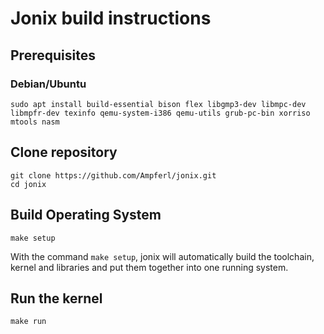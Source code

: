 # Jonix build instructions
## Prerequisites
### Debian/Ubuntu
```shell
sudo apt install build-essential bison flex libgmp3-dev libmpc-dev libmpfr-dev texinfo qemu-system-i386 qemu-utils grub-pc-bin xorriso mtools nasm
```

## Clone repository
```shell
git clone https://github.com/Ampferl/jonix.git
cd jonix
```

## Build Operating System
```shell
make setup
``` 
With the command `make setup`, jonix will automatically build the toolchain, kernel and libraries and put them together into one running system.
## Run the kernel
```
make run
```